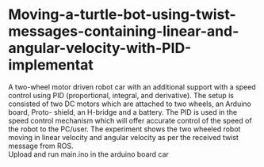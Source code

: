 # Moving-a-turtle-bot-using-twist-messages-containing-linear-and-angular-velocity-with-PID-implementat
A two-wheel motor driven robot car with an additional support with a speed control using PID (proportional, integral, and derivative). The setup is consisted of two DC motors which are attached to two wheels, an Arduino board, Proto- shield, an H-bridge and a battery. The PID is used in the speed control mechanism which will offer accurate control of the speed of the robot to the PC/user. The experiment shows the two wheeled robot moving in linear velocity and angular velocity as per the received twist message from ROS.<br>
Upload and run main.ino in the arduino board car
